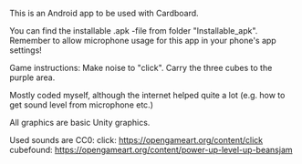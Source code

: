 This is an Android app to be used with Cardboard.


You can find the installable .apk -file from folder "Installable_apk". Remember to allow microphone usage for this app in your phone's app settings!


Game instructions: Make noise to "click". Carry the three cubes to the purple area.

Mostly coded myself, although the internet helped quite a lot (e.g. how to get sound level from microphone etc.)

All graphics are basic Unity graphics.

Used sounds are CC0:
click: https://opengameart.org/content/click 
cubefound: https://opengameart.org/content/power-up-level-up-beansjam 
